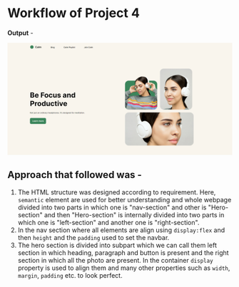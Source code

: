 # Workflow of Project 4      

**Output** - 

![webpage](output.png)

## Approach that followed was - 
1. The HTML structure was designed according to requirement. Here, `semantic` element are used for better understanding and whole webpage divided into two parts in which one is "nav-section" and other is "Hero-section" and then "Hero-section" is internally divided into two parts in which one is "left-section" and another one is "right-section". 
2. In the nav section where all elements are align using `display:flex` and then `height` and the `padding` used to set the navbar.
3. The hero section is divided into subpart which we can call them left section in which heading, paragraph and button is present and the right section in which all the photo are present. In the container `display` property is used to align them and many other properties such as `width`, `margin`, `padding` etc. to look perfect.